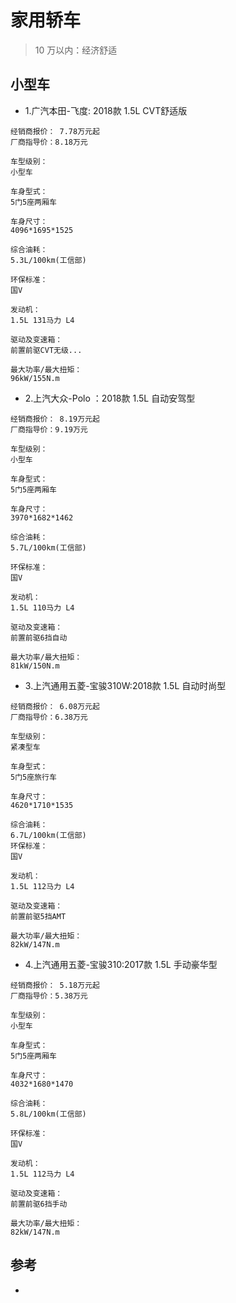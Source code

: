 # 家用轿车

> 10 万以内：经济舒适

## 小型车

- 1.广汽本田-飞度: 2018款 1.5L CVT舒适版

```
经销商报价： 7.78万元起 
厂商指导价：8.18万元

车型级别：
小型车

车身型式：
5门5座两厢车

车身尺寸：
4096*1695*1525

综合油耗：
5.3L/100km(工信部)

环保标准：
国V

发动机：
1.5L 131马力 L4

驱动及变速箱：
前置前驱CVT无级...

最大功率/最大扭矩：
96kW/155N.m
```

- 2.上汽大众-Polo ：2018款 1.5L 自动安驾型

```
经销商报价： 8.19万元起 
厂商指导价：9.19万元

车型级别：
小型车

车身型式：
5门5座两厢车

车身尺寸：
3970*1682*1462

综合油耗：
5.7L/100km(工信部)

环保标准：
国V

发动机：
1.5L 110马力 L4

驱动及变速箱：
前置前驱6挡自动

最大功率/最大扭矩：
81kW/150N.m
```

- 3.上汽通用五菱-宝骏310W:2018款 1.5L 自动时尚型

```
经销商报价： 6.08万元起 
厂商指导价：6.38万元

车型级别：
紧凑型车

车身型式：
5门5座旅行车

车身尺寸：
4620*1710*1535

综合油耗：
6.7L/100km(工信部)
环保标准：
国V

发动机：
1.5L 112马力 L4

驱动及变速箱：
前置前驱5挡AMT

最大功率/最大扭矩：
82kW/147N.m
```

- 4.上汽通用五菱-宝骏310:2017款 1.5L 手动豪华型

```
经销商报价： 5.18万元起 
厂商指导价：5.38万元

车型级别：
小型车

车身型式：
5门5座两厢车

车身尺寸：
4032*1680*1470

综合油耗：
5.8L/100km(工信部)

环保标准：
国V

发动机：
1.5L 112马力 L4

驱动及变速箱：
前置前驱6挡手动

最大功率/最大扭矩：
82kW/147N.m
```




## 参考
- []()
